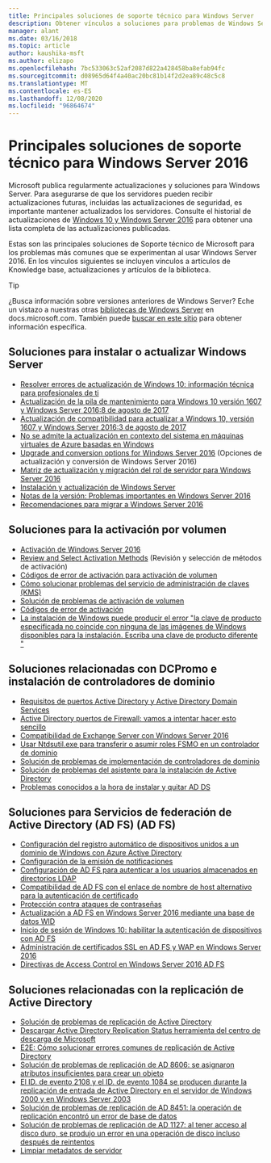 ```yaml
---
title: Principales soluciones de soporte técnico para Windows Server
description: Obtener vínculos a soluciones para problemas de Windows Server
manager: alant
ms.date: 03/16/2018
ms.topic: article
author: kaushika-msft
ms.author: elizapo
ms.openlocfilehash: 7bc533063c52af2087d822a428458ba8efab94fc
ms.sourcegitcommit: d08965d64f4a40ac20bc81b14f2d2ea89c48c5c8
ms.translationtype: MT
ms.contentlocale: es-ES
ms.lasthandoff: 12/08/2020
ms.locfileid: "96864674"
---
```

# <a name="top-support-solutions-for-windows-server-2016"></a>Principales soluciones de soporte técnico para Windows Server 2016

Microsoft publica regularmente actualizaciones y soluciones para Windows Server. Para asegurarse de que los servidores pueden recibir actualizaciones futuras, incluidas las actualizaciones de seguridad, es importante mantener actualizados los servidores. Consulte el historial de actualizaciones de [Windows 10 y Windows Server 2016](https://support.microsoft.com/help/4000825/windows-10-windows-server-2016-update-history) para obtener una lista completa de las actualizaciones publicadas.

Estas son las principales soluciones de Soporte técnico de Microsoft para los problemas más comunes que se experimentan al usar Windows Server 2016. En los vínculos siguientes se incluyen vínculos a artículos de Knowledge base, actualizaciones y artículos de la biblioteca.

>[!TIP]
> ¿Busca información sobre versiones anteriores de Windows Server? Eche un vistazo a nuestras otras [bibliotecas de Windows Server](/previous-versions/windows/) en docs.microsoft.com. También puede [buscar en este sitio](/search/index?dataSource=previousVersions&search=Windows+Server) para obtener información específica.

## <a name="solutions-for-installing-or-upgrading-windows-server"></a>Soluciones para instalar o actualizar Windows Server

- [Resolver errores de actualización de Windows 10: información técnica para profesionales de ti](/windows/deployment/upgrade/resolve-windows-10-upgrade-errors)
- [Actualización de la pila de mantenimiento para Windows 10 versión 1607 y Windows Server 2016:8 de agosto de 2017](https://support.microsoft.com/help/4035631)
- [Actualización de compatibilidad para actualizar a Windows 10, versión 1607 y Windows Server 2016:3 de agosto de 2017](https://support.microsoft.com/help/4033524)
- [No se admite la actualización en contexto del sistema en máquinas virtuales de Azure basadas en Windows](https://support.microsoft.com/help/4014997)
- [Upgrade and conversion options for Windows Server 2016](../get-started/supported-upgrade-paths.md) (Opciones de actualización y conversión de Windows Server 2016)
- [Matriz de actualización y migración del rol de servidor para Windows Server 2016](../get-started/server-role-upgradeability-table.md)
- [Instalación y actualización de Windows Server](../get-started/installation-and-upgrade.md)
- [Notas de la versión: Problemas importantes en Windows Server 2016](../get-started/windows-server-2016-ga-release-notes.md)
- [Recomendaciones para migrar a Windows Server 2016](../get-started/recommendations-moving-to-server2016.md)

## <a name="solutions-for-volume-activation"></a>Soluciones para la activación por volumen
- [Activación de Windows Server 2016](../get-started/server-2016-activation.md)
- [Review and Select Activation Methods](/previous-versions/windows/it-pro/windows-server-2012-R2-and-2012/jj134256(v=ws.11)) (Revisión y selección de métodos de activación)
- [Códigos de error de activación para activación de volumen](/previous-versions/windows/it-pro/windows-server-2012-R2-and-2012/dn502528(v=ws.11))
- [Cómo solucionar problemas del servicio de administración de claves (KMS)](/previous-versions/tn-archive/ee939272(v=technet.10))
- [Solución de problemas de activación de volumen](/previous-versions/tn-archive/ff793439(v=technet.10))
- [Códigos de error de activación](/previous-versions/ff793399(v=technet.10))
- [La instalación de Windows puede producir el error "la clave de producto especificada no coincide con ninguna de las imágenes de Windows disponibles para la instalación. Escriba una clave de producto diferente "](https://support.microsoft.com/help/2796988/windows-8-or-windows-server-2012-installation-may-fail-with-error-mess)

## <a name="solutions-related-to-dcpromo-and-installing-domain-controllers"></a>Soluciones relacionadas con DCPromo e instalación de controladores de dominio
- [Requisitos de puertos Active Directory y Active Directory Domain Services](/previous-versions/windows/it-pro/windows-server-2008-R2-and-2008/dd772723(v=ws.10))
- [Active Directory puertos de Firewall: vamos a intentar hacer esto sencillo](http://blogs.msmvps.com/acefekay/2011/11/01/active-directory-firewall-ports-let-s-try-to-make-this-simple/)
- [Compatibilidad de Exchange Server con Windows Server 2016](/Exchange/plan-and-deploy/supportability-matrix)
- [Usar Ntdsutil.exe para transferir o asumir roles FSMO en un controlador de dominio](https://support.microsoft.com/kb/255504)
- [Solución de problemas de implementación de controladores de dominio](../identity/ad-ds/deploy/troubleshooting-domain-controller-deployment.md)
- [Solución de problemas del asistente para la instalación de Active Directory](/previous-versions/windows/it-pro/windows-2000-server/bb727058(v=technet.10))
- [Problemas conocidos a la hora de instalar y quitar AD DS](/previous-versions/windows/it-pro/windows-server-2008-R2-and-2008/cc754463(v=ws.10))

## <a name="solutions-for-active-directory-federation-services-ad-fs"></a>Soluciones para Servicios de federación de Active Directory (AD FS) (AD FS)
- [Configuración del registro automático de dispositivos unidos a un dominio de Windows con Azure Active Directory](/azure/active-directory/active-directory-conditional-access-automatic-device-registration-setup)
- [Configuración de la emisión de notificaciones](/azure/active-directory/device-management-hybrid-azuread-joined-devices-setup#step-2-setup-issuance-of-claims)
- [Configuración de AD FS para autenticar a los usuarios almacenados en directorios LDAP](../identity/ad-fs/operations/configure-ad-fs-to-authenticate-users-stored-in-ldap-directories.md)
- [Compatibilidad de AD FS con el enlace de nombre de host alternativo para la autenticación de certificado](../identity/ad-fs/operations/ad-fs-support-for-alternate-hostname-binding-for-certificate-authentication.md)
- [Protección contra ataques de contraseñas](/archive/blogs/tspring/federated-to-microsoft-cloud-and-account-lockouts)
- [Actualización a AD FS en Windows Server 2016 mediante una base de datos WID](../identity/ad-fs/deployment/upgrading-to-ad-fs-in-windows-server.md)
- [Inicio de sesión de Windows 10: habilitar la autenticación de dispositivos con AD FS](../identity/ad-fs/operations/configure-device-based-conditional-access-on-premises.md)
- [Administración de certificados SSL en AD FS y WAP en Windows Server 2016](../identity/ad-fs/operations/manage-ssl-certificates-ad-fs-wap.md)
- [Directivas de Access Control en Windows Server 2016 AD FS](../identity/ad-fs/operations/access-control-policies-in-ad-fs.md)

## <a name="solutions-related-to-active-directory-replication"></a>Soluciones relacionadas con la replicación de Active Directory

- [Solución de problemas de replicación de Active Directory](../identity/ad-ds/manage/troubleshoot/troubleshooting-active-directory-replication-problems.md)
- [Descargar Active Directory Replication Status herramienta del centro de descarga de Microsoft](https://www.microsoft.com/en-in/download/details.aspx?id=30005)
- [E2E: Cómo solucionar errores comunes de replicación de Active Directory](https://support.microsoft.com/kb/3108513)
- [Solución de problemas de replicación de AD 8606: se asignaron atributos insuficientes para crear un objeto](https://support.microsoft.com/kb/2028495)
- [El ID. de evento 2108 y el ID. de evento 1084 se producen durante la replicación de entrada de Active Directory en el servidor de Windows 2000 y en Windows Server 2003](https://support.microsoft.com/kb/837932)
- [Solución de problemas de replicación de AD 8451: la operación de replicación encontró un error de base de datos](https://support.microsoft.com/kb/2645996)
- [Solución de problemas de replicación de AD 1127: al tener acceso al disco duro, se produjo un error en una operación de disco incluso después de reintentos](https://support.microsoft.com/kb/2025726)
- [Limpiar metadatos de servidor](/previous-versions/windows/it-pro/windows-server-2008-R2-and-2008/cc816907(v=ws.10))
